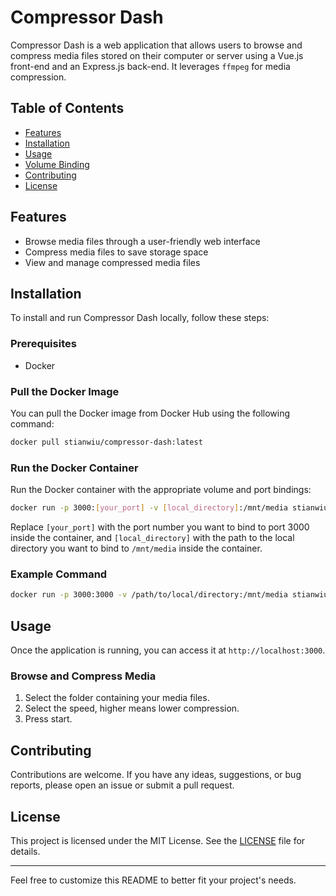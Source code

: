 # Compressor Dash

Compressor Dash is a web application that allows users to browse and compress media files stored on their computer or server using a Vue.js front-end and an Express.js back-end. It leverages `ffmpeg` for media compression.

## Table of Contents

- [Features](#features)
- [Installation](#installation)
- [Usage](#usage)
- [Volume Binding](#volume-binding)
- [Contributing](#contributing)
- [License](#license)

## Features

- Browse media files through a user-friendly web interface
- Compress media files to save storage space
- View and manage compressed media files

## Installation

To install and run Compressor Dash locally, follow these steps:

### Prerequisites

- Docker

### Pull the Docker Image

You can pull the Docker image from Docker Hub using the following command:

```sh
docker pull stianwiu/compressor-dash:latest
```

### Run the Docker Container

Run the Docker container with the appropriate volume and port bindings:

```sh
docker run -p 3000:[your_port] -v [local_directory]:/mnt/media stianwiu/compressor-dash
```

Replace `[your_port]` with the port number you want to bind to port 3000 inside the container, and `[local_directory]` with the path to the local directory you want to bind to `/mnt/media` inside the container.

### Example Command

```sh
docker run -p 3000:3000 -v /path/to/local/directory:/mnt/media stianwiu/compressor-dash
```

## Usage

Once the application is running, you can access it at `http://localhost:3000`.

### Browse and Compress Media

1. Select the folder containing your media files.
2. Select the speed, higher means lower compression.
3. Press start.

## Contributing

Contributions are welcome. If you have any ideas, suggestions, or bug reports, please open an issue or submit a pull request.

## License

This project is licensed under the MIT License. See the [LICENSE](LICENSE) file for details.

---

Feel free to customize this README to better fit your project's needs.
